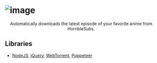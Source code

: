 <!-- <h1 align="center">AniTorrent</h1> -->


<h1><img src="https://i.imgur.com/LxpLI6A.jpg" alt="image"></h1>

<p align="center">Automatically downloads the latest episode of your favorite anime from HorribleSubs.</p>

## Libraries
* [NodeJS](https://nodejs.org), [jQuery](https://jquery.com/), [WebTorrent](https://github.com/webtorrent/webtorrent), [Puppeteer](https://github.com/GoogleChrome/puppeteer)

